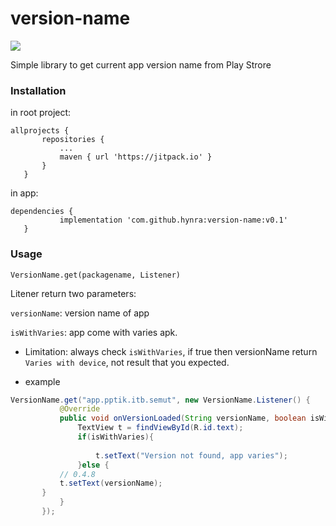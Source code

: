 # version-name

[![](https://jitpack.io/v/hynra/version-name.svg)](https://jitpack.io/#hynra/version-name)

Simple library to get current app version name from Play Strore 

### Installation
 in root project: 
 ```
 allprojects {
		repositories {
			...
			maven { url 'https://jitpack.io' }
		}
	}
 ```
 
 in app:
 ```
 dependencies {
	        implementation 'com.github.hynra:version-name:v0.1'
	}
 ```
 
 ### Usage
 
 `VersionName.get(packagename, Listener)`
 
 Litener return two parameters:
 
 `versionName`: version name of app
 
 `isWithVaries`: app come with varies apk.
 
 * Limitation: always check `isWithVaries`, if true then versionName return `Varies with device`, not result that you expected.
 
 * example
 ```java
 VersionName.get("app.pptik.itb.semut", new VersionName.Listener() {
            @Override
            public void onVersionLoaded(String versionName, boolean isWithVaries) {
                TextView t = findViewById(R.id.text);
                if(isWithVaries){
                
                    t.setText("Version not found, app varies");
                }else {
		    // 0.4.8
		    t.setText(versionName);
		}
            }
        });
 ```
